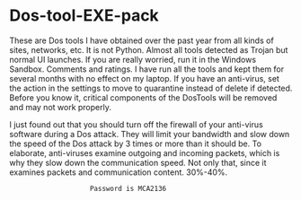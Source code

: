# Dos-tool-EXE-pack
These are Dos tools I have obtained over the past year from all kinds of sites, networks, etc. It is not Python. Almost all tools detected as Trojan but normal UI launches. If you are really worried, run it in the Windows Sandbox. Comments and ratings.
I have run all the tools and kept them for several months with no effect on my laptop. If you have an anti-virus, set the action in the settings to move to quarantine instead of delete if detected. Before you know it, critical components of the DosTools will be removed and may not work properly.

I just found out that you should turn off the firewall of your anti-virus software during a Dos attack. They will limit your bandwidth and slow down the speed of the Dos attack by 3 times or more than it should be.
To elaborate, anti-viruses examine outgoing and incoming packets, which is why they slow down the communication speed.
Not only that, since it examines packets and communication content.
30%-40%.


                        Password is MCA2136
